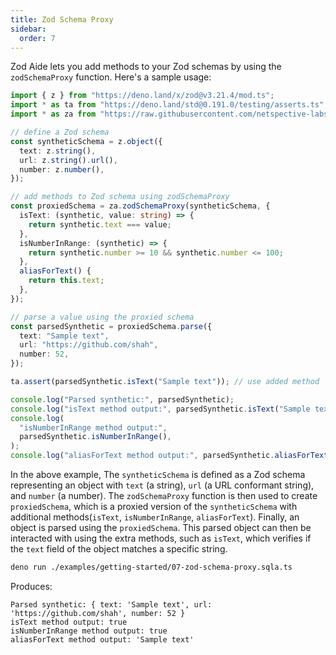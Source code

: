 ```yaml
---
title: Zod Schema Proxy
sidebar:
  order: 7
---
```


<!-- ## Zod Schema Proxy -->

Zod Aide lets you add methods to your Zod schemas by using the `zodSchemaProxy`
function. Here's a sample usage:

```typescript filename="examples/getting-started/07-zod-schema-proxy.sqla.ts"
import { z } from "https://deno.land/x/zod@v3.21.4/mod.ts";
import * as ta from "https://deno.land/std@0.191.0/testing/asserts.ts";
import * as za from "https://raw.githubusercontent.com/netspective-labs/sql-aide/vX.Y.Z/lib/universal/zod-aide.ts";

// define a Zod schema
const syntheticSchema = z.object({
  text: z.string(),
  url: z.string().url(),
  number: z.number(),
});

// add methods to Zod schema using zodSchemaProxy
const proxiedSchema = za.zodSchemaProxy(syntheticSchema, {
  isText: (synthetic, value: string) => {
    return synthetic.text === value;
  },
  isNumberInRange: (synthetic) => {
    return synthetic.number >= 10 && synthetic.number <= 100;
  },
  aliasForText() {
    return this.text;
  },
});

// parse a value using the proxied schema
const parsedSynthetic = proxiedSchema.parse({
  text: "Sample text",
  url: "https://github.com/shah",
  number: 52,
});

ta.assert(parsedSynthetic.isText("Sample text")); // use added method

console.log("Parsed synthetic:", parsedSynthetic);
console.log("isText method output:", parsedSynthetic.isText("Sample text"));
console.log(
  "isNumberInRange method output:",
  parsedSynthetic.isNumberInRange(),
);
console.log("aliasForText method output:", parsedSynthetic.aliasForText());
```

In the above example, The `syntheticSchema` is defined as a Zod schema
representing an object with `text` (a string), `url` (a URL conformant string),
and `number` (a number). The `zodSchemaProxy` function is then used to create
`proxiedSchema`, which is a proxied version of the `syntheticSchema` with
additional methods(`isText`, `isNumberInRange`, `aliasForText`). Finally, an
object is parsed using the `proxiedSchema`. This parsed object can then be
interacted with using the extra methods, such as `isText`, which verifies if the
`text` field of the object matches a specific string.

```bash
deno run ./examples/getting-started/07-zod-schema-proxy.sqla.ts
```

Produces:

```
Parsed synthetic: { text: 'Sample text', url: 'https://github.com/shah', number: 52 }
isText method output: true
isNumberInRange method output: true
aliasForText method output: 'Sample text'
```
